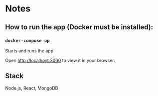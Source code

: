 # Notes

## How to run the app (Docker must be installed):

### `docker-compose up`
Starts and runs the app

Open [http://localhost:3000](http://localhost:3000) to view it in your browser.

## Stack

Node.js, React, MongoDB

